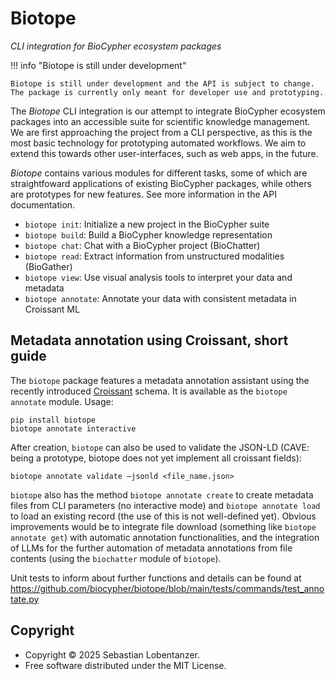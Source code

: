 # Biotope

*CLI integration for BioCypher ecosystem packages*

!!! info "Biotope is still under development"

    Biotope is still under development and the API is subject to change.
    The package is currently only meant for developer use and prototyping.

The *Biotope* CLI integration is our attempt to integrate BioCypher ecosystem
packages into an accessible suite for scientific knowledge management. We are
first approaching the project from a CLI perspective, as this is the most basic
technology for prototyping automated workflows. We aim to extend this towards
other user-interfaces, such as web apps, in the future.

*Biotope* contains various modules for different tasks, some of which are
straightfoward applications of existing BioCypher packages, while others
are prototypes for new features. See more information in the API documentation.

- `biotope init`: Initialize a new project in the BioCypher suite
- `biotope build`: Build a BioCypher knowledge representation
- `biotope chat`: Chat with a BioCypher project (BioChatter)
- `biotope read`: Extract information from unstructured modalities (BioGather)
- `biotope view`: Use visual analysis tools to interpret your data and metadata
- `biotope annotate`: Annotate your data with consistent metadata in Croissant ML

## Metadata annotation using Croissant, short guide

The `biotope` package features a metadata annotation assistant using the
recently introduced
[Croissant](https://research.google/blog/croissant-a-metadata-format-for-ml-ready-datasets/)
schema. It is available as the `biotope annotate` module. Usage:

```
pip install biotope
biotope annotate interactive
```

After creation, `biotope` can also be used to validate the JSON-LD (CAVE: being
a prototype, biotope does not yet implement all croissant fields):

```
biotope annotate validate –jsonld <file_name.json>
```

`biotope` also has the method `biotope annotate create` to create metadata files
from CLI parameters (no interactive mode) and `biotope annotate load` to load an
existing record (the use of this is not well-defined yet). Obvious improvements
would be to integrate file download (something like `biotope annotate get`) with
automatic annotation functionalities, and the integration of LLMs for the
further automation of metadata annotations from file contents (using the
`biochatter` module of `biotope`).

Unit tests to inform about further functions and details can be found at
https://github.com/biocypher/biotope/blob/main/tests/commands/test_annotate.py

## Copyright

- Copyright © 2025 Sebastian Lobentanzer.
- Free software distributed under the MIT License.
